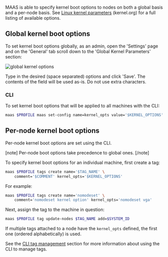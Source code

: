 MAAS is able to specify kernel boot options to nodes on both a global basis and a per-node basis. See [Linux kernel parameters](https://www.kernel.org/doc/html/latest/admin-guide/kernel-parameters.html) (kernel.org) for a full listing of available options.

## Global kernel boot options

To set kernel boot options globally, as an admin, open the 'Settings' page and on the 'General' tab scroll down to the 'Global Kernel Parameters' section:

![global kernel options](../media/nodes-kernel-options__2.2_global.png)

Type in the desired (space separated) options and click 'Save'. The contents of the field will be used as-is. Do not use extra characters.

### CLI

To set kernel boot options that will be applied to all machines with the CLI:

``` bash
maas $PROFILE maas set-config name=kernel_opts value='$KERNEL_OPTIONS'
```

## Per-node kernel boot options

Per-node kernel boot options are set using the CLI.

[note]
Per-node boot options take precedence to global ones.
[/note]

To specify kernel boot options for an individual machine, first create a tag:

``` bash
maas $PROFILE tags create name='$TAG_NAME' \
    comment='$COMMENT' kernel_opts='$KERNEL_OPTIONS'
```

For example:

``` bash
maas $PROFILE tags create name='nomodeset' \
    comment='nomodeset kernel option' kernel_opts='nomodeset vga'
```

Next, assign the tag to the machine in question:

``` bash
maas $PROFILE tag update-nodes $TAG_NAME add=$SYSTEM_ID
```

If multiple tags attached to a node have the `kernel_opts` defined, the first one (ordered alphabetically) is used.

See the [CLI tag management](manage-cli-tags.md) section for more information about using the CLI to manage tags.

<!-- LINKS -->

